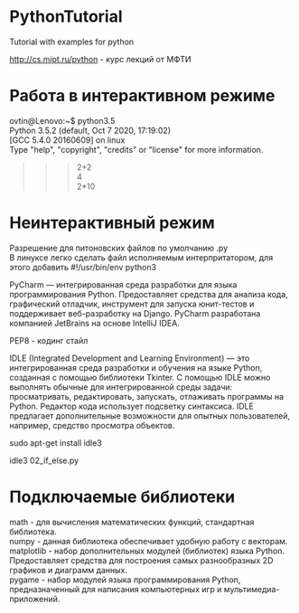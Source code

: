 # PythonTutorial
Tutorial with examples for python <br />

http://cs.mipt.ru/python - курс лекций от МФТИ <br />

# Работа в интерактивном режиме

ovtin@Lenovo:~$ python3.5 <br />
Python 3.5.2 (default, Oct  7 2020, 17:19:02) <br />
[GCC 5.4.0 20160609] on linux  <br />
Type "help", "copyright", "credits" or "license" for more information.<br />
>>> 2+2 <br />
4 <br />
>>> 2*10 <br />

# Неинтерактивный режим
Разрешение для питоновских файлов по умолчанию .py <br />
В линуксе легко сделать файл исполняемым интерпритатором, для этого добавить  #!/usr/bin/env python3 <br />

PyCharm — интегрированная среда разработки для языка программирования Python. Предоставляет средства для анализа кода, графический отладчик, инструмент для запуска юнит-тестов и поддерживает веб-разработку на Django. PyCharm разработана компанией JetBrains на основе IntelliJ IDEA. <br />


PEP8 - кодинг стайл <br />

IDLE (Integrated Development and Learning Environment) — это интегрированная среда разработки и обучения на языке Python, созданная с помощью библиотеки Tkinter. С помощью IDLE можно выполнять обычные для интегрированной среды задачи: просматривать, редактировать, запускать, отлаживать программы на Python. Редактор кода использует подсветку синтаксиса. IDLE предлагает дополнительные возможности для опытных пользователей, например, средство просмотра объектов. <br />

sudo apt-get install idle3 <br />

idle3 02_if_else.py <br />

# Подключаемые библиотеки

math - для вычисления математических функций, стандартная библиотека. <br />
numpy - данная библиотека обеспечивает удобную работу с векторам. <br />
matplotlib - набор дополнительных модулей (библиотек) языка Python. Предоставляет средства для построения самых разнообразных 2D графиков и диаграмм данных. <br />
pygame - набор модулей языка программирования Python, предназначенный для написания компьютерных игр и мультимедиа-приложений. 














